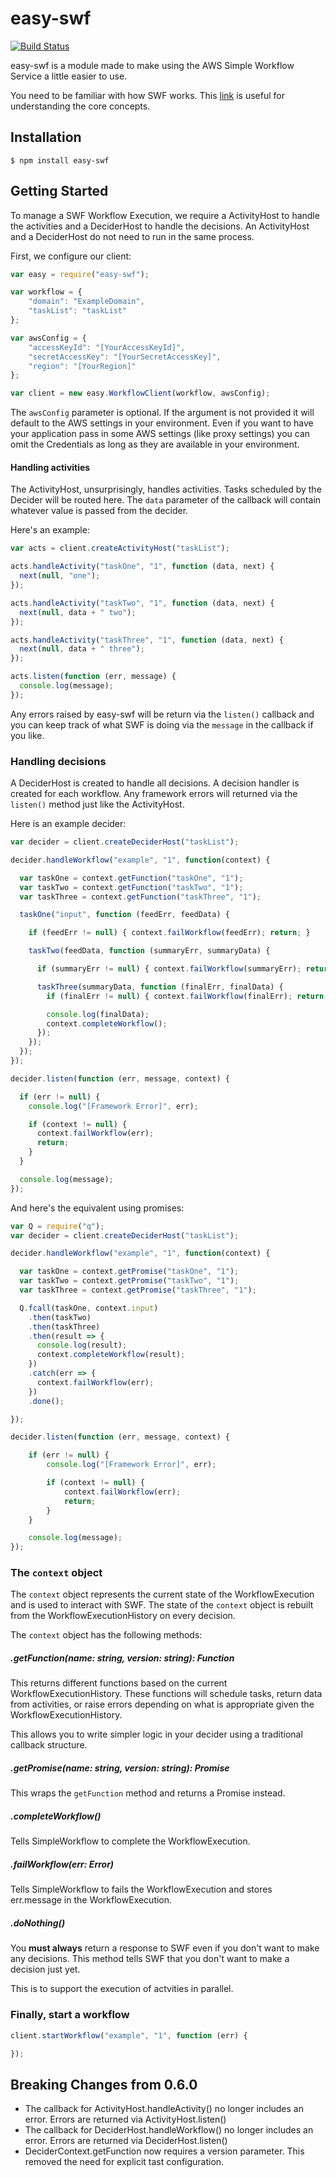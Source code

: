 
# easy-swf

[![Build Status](https://travis-ci.org/midknight41/easy-swf.svg?branch=master)](https://travis-ci.org/midknight41/easy-swf)

easy-swf is a module made to make using the AWS Simple Workflow Service a little easier to use.

You need to be familiar with how SWF works. This [link](http://docs.aws.amazon.com/amazonswf/latest/developerguide/swf-dg-basic.html) is useful for understanding the core concepts.

## Installation

```
$ npm install easy-swf
```

## Getting Started
To manage a SWF Workflow Execution, we require a ActivityHost to handle the activities and a DeciderHost to handle the decisions. An ActivityHost and a DeciderHost do not need to run in the same process.

First, we configure our client:

```js
var easy = require("easy-swf");

var workflow = {
	"domain": "ExampleDomain",
	"taskList": "taskList"
};

var awsConfig = {
	"accessKeyId": "[YourAccessKeyId]",
	"secretAccessKey": "[YourSecretAccessKey]",
	"region": "[YourRegion]"
};

var client = new easy.WorkflowClient(workflow, awsConfig);

```
The ```awsConfig``` parameter is optional. If the argument is not provided it will default to the AWS settings in your environment. Even if you want to have your application pass in some AWS settings (like proxy settings) you can omit the Credentials as long as they are available in your environment.

#### Handling activities
The ActivityHost, unsurprisingly, handles activities. Tasks scheduled by the Decider will be routed here. The ```data``` parameter of the callback will contain whatever value is passed from the decider.

Here's an example:
```js
var acts = client.createActivityHost("taskList");

acts.handleActivity("taskOne", "1", function (data, next) {
  next(null, "one");
});

acts.handleActivity("taskTwo", "1", function (data, next) {
  next(null, data + " two");
});

acts.handleActivity("taskThree", "1", function (data, next) {
  next(null, data + " three");
});

acts.listen(function (err, message) {
  console.log(message);
});

```
Any errors raised by easy-swf will be return via the ```listen()``` callback and you can keep track of what SWF is doing via the ```message``` in the callback if you like.

### Handling decisions

A DeciderHost is created to handle all decisions. A decision handler is created for each workflow. Any framework errors will returned via the ```listen()``` method just like the ActivityHost.

Here is an example decider:
```js
var decider = client.createDeciderHost("taskList");

decider.handleWorkflow("example", "1", function(context) {

  var taskOne = context.getFunction("taskOne", "1");
  var taskTwo = context.getFunction("taskTwo", "1");
  var taskThree = context.getFunction("taskThree", "1");

  taskOne("input", function (feedErr, feedData) {

    if (feedErr != null) { context.failWorkflow(feedErr); return; }

    taskTwo(feedData, function (summaryErr, summaryData) {

      if (summaryErr != null) { context.failWorkflow(summaryErr); return; }

      taskThree(summaryData, function (finalErr, finalData) {
        if (finalErr != null) { context.failWorkflow(finalErr); return; }

        console.log(finalData);
        context.completeWorkflow();
      });
    });
  });
});

decider.listen(function (err, message, context) {

  if (err != null) {
    console.log("[Framework Error]", err);

    if (context != null) {
      context.failWorkflow(err);
      return;
    }
  }

  console.log(message);
});

```
And here's the equivalent using promises:
```js
var Q = require("q");
var decider = client.createDeciderHost("taskList");

decider.handleWorkflow("example", "1", function(context) {

  var taskOne = context.getPromise("taskOne", "1");
  var taskTwo = context.getPromise("taskTwo", "1");
  var taskThree = context.getPromise("taskThree", "1");

  Q.fcall(taskOne, context.input)
    .then(taskTwo)
    .then(taskThree)
    .then(result => {
	  console.log(result);
	  context.completeWorkflow(result);
    })
    .catch(err => {
      context.failWorkflow(err);
    })
    .done();

});

decider.listen(function (err, message, context) {

	if (err != null) {
		console.log("[Framework Error]", err);

		if (context != null) {
			context.failWorkflow(err);
			return;
		}
	}

	console.log(message);
});

```

### The ```context``` object

The ```context``` object represents the current state of the WorkflowExecution and is used to interact with SWF. The state of the ```context``` object is rebuilt from the WorkflowExecutionHistory on every decision.

The ```context``` object has the following methods:

##### .getFunction(name: string, version: string): Function
This returns different functions based on the  current WorkflowExecutionHistory. These functions will schedule tasks, return data from activities, or raise errors depending on what is appropriate given the WorkflowExecutionHistory.

This allows you to write simpler logic in your decider using a traditional callback structure.
##### .getPromise(name: string, version: string): Promise
This wraps the ```getFunction``` method and returns a Promise instead.
##### .completeWorkflow()
Tells SimpleWorkflow to complete the WorkflowExecution.
##### .failWorkflow(err: Error)
Tells SimpleWorkflow to fails the WorkflowExecution and stores err.message in the WorkflowExecution.
##### .doNothing()
You **must always** return a response to SWF even if you don't want to make any decisions. This method tells SWF that you don't want to make a decision just yet.

This is to support the execution of actvities in parallel.

### Finally, start a workflow
```js
client.startWorkflow("example", "1", function (err) {

});

```
## Breaking Changes from 0.6.0

- The callback for ActivityHost.handleActivity() no longer includes an error. Errors are returned via ActivityHost.listen()
- The callback for DeciderHost.handleWorkflow() no longer includes an error. Errors are returned via DeciderHost.listen()
- DeciderContext.getFunction now requires a version parameter. This removed the need for explicit tast configuration.
